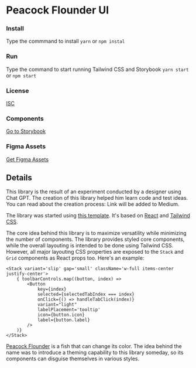 # Peacock Flounder UI

### Install

Type the commmand to install
`yarn` or `npm instal`

### Run

Type the command to start running Tailwind CSS and Storybook
`yarn start` or `npm start`

### License

[ISC](./LICENSE)

### Components

[Go to Storybook](https://64454072e5893986554c85a8-mnifbpyuxb.chromatic.com/)

### Figma Assets

[Get Figma Assets](https://www.figma.com/community/file/1244230497140495328)

## Details

This library is the result of an experiment conducted by a designer using Chat GPT. The creation of this library helped him learn code and test ideas. You can read about the creation process: Link will be added to Medium.

The library was started using [this template](https://github.com/amitavdevzone/reactjs-tailwind-ui-storybook). It's based on [React](https://react.dev/) and [Tailwind CSS](https://tailwindcss.com/).

The core idea behind this library is to maximize versatility while minimizing the number of components. The library provides styled core components, while the overall layouting is intended to be done using Tailwind CSS. However, all major layouting CSS properties are exposed to the `Stack` and `Grid` components as React props too. Here's an example:

    <Stack variant='slip' gap='small' className='w-full items-center justify-center'>
        { toolbarControls.map((button, index) =>
            <Button
                key={index} 
                selected={selectedTabIndex === index}
                onClick={() => handleTabClick(index)}
                variant="light"
                labelPlacement='tooltip'
                icon={button.icon}
                label={button.label}
            />
        )}
    </Stack>

[Peacock Flounder](https://en.wikipedia.org/wiki/Peacock_flounder) is a fish that can change its color. The idea behind the name was to introduce a theming capability to this library someday, so its components can disguise themselves in various styles.
